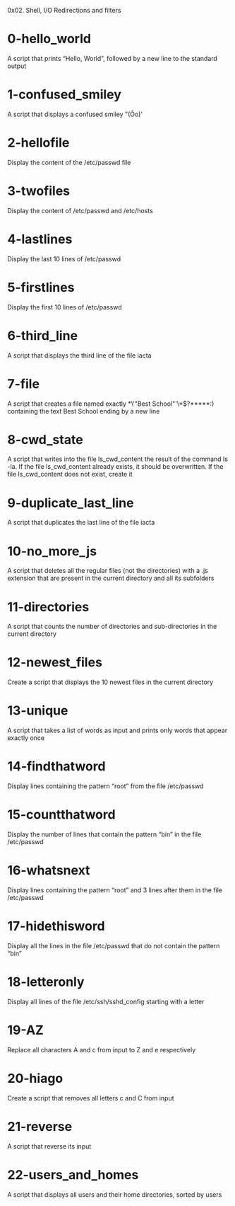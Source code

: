 0x02. Shell, I/O Redirections and filters

# 0-hello_world
A script that prints “Hello, World”, followed by a new line to the standard output

# 1-confused_smiley
A script that displays a confused smiley "(Ôo)'

# 2-hellofile
Display the content of the /etc/passwd file

# 3-twofiles
Display the content of /etc/passwd and /etc/hosts

# 4-lastlines
Display the last 10 lines of /etc/passwd

# 5-firstlines
Display the first 10 lines of /etc/passwd

# 6-third_line
A script that displays the third line of the file iacta

# 7-file
A script that creates a file named exactly \*\\'"Best School"\'\\*$\?\*\*\*\*\*:) containing the text Best School ending by a new line

# 8-cwd_state
A script that writes into the file ls_cwd_content the result of the command ls -la. If the file ls_cwd_content already exists, it should be overwritten. If the file ls_cwd_content does not exist, create it

# 9-duplicate_last_line
A script that duplicates the last line of the file iacta

# 10-no_more_js
A script that deletes all the regular files (not the directories) with a .js extension that are present in the current directory and all its subfolders

# 11-directories
A script that counts the number of directories and sub-directories in the current directory

# 12-newest_files
Create a script that displays the 10 newest files in the current directory

# 13-unique
A script that takes a list of words as input and prints only words that appear exactly once

# 14-findthatword
Display lines containing the pattern “root” from the file /etc/passwd

# 15-countthatword
Display the number of lines that contain the pattern “bin” in the file /etc/passwd

# 16-whatsnext
Display lines containing the pattern “root” and 3 lines after them in the file /etc/passwd

# 17-hidethisword
Display all the lines in the file /etc/passwd that do not contain the pattern “bin”

# 18-letteronly
Display all lines of the file /etc/ssh/sshd_config starting with a letter

# 19-AZ
Replace all characters A and c from input to Z and e respectively

# 20-hiago
Create a script that removes all letters c and C from input

# 21-reverse
A script that reverse its input

# 22-users_and_homes
A script that displays all users and their home directories, sorted by users





























